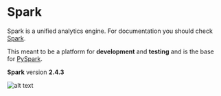 # Spark

Spark is a unified analytics engine. For documentation you should check [Spark](https://spark.apache.org/).

This meant to be a platform for **development** and **testing** and is the base for [PySpark](https://hub.docker.com/r/5thempire/pyspark). 

**Spark** version **2.4.3**

![alt text][logo]

[logo]: https://spark.apache.org/docs/latest/api/python/_static/spark-logo-hd.png "PySpark"
